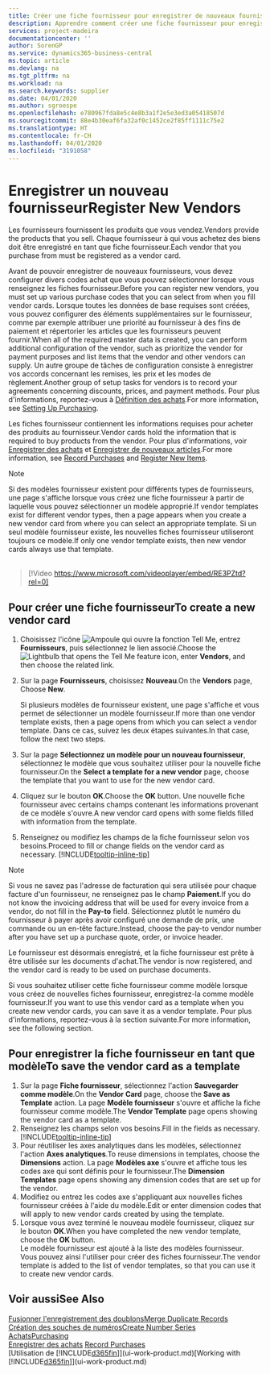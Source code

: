 ```yaml
---
title: Créer une fiche fournisseur pour enregistrer de nouveaux fournisseurs | Microsoft Docs
description: Apprendre comment créer une fiche fournisseur pour enregistrer un nouveau fournisseur.
services: project-madeira
documentationcenter: ''
author: SorenGP
ms.service: dynamics365-business-central
ms.topic: article
ms.devlang: na
ms.tgt_pltfrm: na
ms.workload: na
ms.search.keywords: supplier
ms.date: 04/01/2020
ms.author: sgroespe
ms.openlocfilehash: e780967fda8e5c4e8b3a1f2e5e3ed3a05418507d
ms.sourcegitcommit: 88e4b30eaf6fa32af0c1452ce2f85ff1111c75e2
ms.translationtype: HT
ms.contentlocale: fr-CH
ms.lasthandoff: 04/01/2020
ms.locfileid: "3191058"
---
```

# <a name="register-new-vendors"></a><span data-ttu-id="d747c-103">Enregistrer un nouveau fournisseur</span><span class="sxs-lookup"><span data-stu-id="d747c-103">Register New Vendors</span></span>
<span data-ttu-id="d747c-104">Les fournisseurs fournissent les produits que vous vendez.</span><span class="sxs-lookup"><span data-stu-id="d747c-104">Vendors provide the products that you sell.</span></span> <span data-ttu-id="d747c-105">Chaque fournisseur à qui vous achetez des biens doit être enregistré en tant que fiche fournisseur.</span><span class="sxs-lookup"><span data-stu-id="d747c-105">Each vendor that you purchase from must be registered as a vendor card.</span></span>

<span data-ttu-id="d747c-106">Avant de pouvoir enregistrer de nouveaux fournisseurs, vous devez configurer divers codes achat que vous pouvez sélectionner lorsque vous renseignez les fiches fournisseur.</span><span class="sxs-lookup"><span data-stu-id="d747c-106">Before you can register new vendors, you must set up various purchase codes that you can select from when you fill vendor cards.</span></span> <span data-ttu-id="d747c-107">Lorsque toutes les données de base requises sont créées, vous pouvez configurer des éléments supplémentaires sur le fournisseur, comme par exemple attribuer une priorité au fournisseur à des fins de paiement et répertorier les articles que les fournisseurs peuvent fournir.</span><span class="sxs-lookup"><span data-stu-id="d747c-107">When all of the required master data is created, you can perform additional configuration of the vendor, such as prioritize the vendor for payment purposes and list items that the vendor and other vendors can supply.</span></span> <span data-ttu-id="d747c-108">Un autre groupe de tâches de configuration consiste à enregistrer vos accords concernant les remises, les prix et les modes de règlement.</span><span class="sxs-lookup"><span data-stu-id="d747c-108">Another group of setup tasks for vendors is to record your agreements concerning discounts, prices, and payment methods.</span></span> <span data-ttu-id="d747c-109">Pour plus d'informations, reportez-vous à [Définition des achats](purchasing-setup-purchasing.md).</span><span class="sxs-lookup"><span data-stu-id="d747c-109">For more information, see [Setting Up Purchasing](purchasing-setup-purchasing.md).</span></span>

<span data-ttu-id="d747c-110">Les fiches fournisseur contiennent les informations requises pour acheter des produits au fournisseur.</span><span class="sxs-lookup"><span data-stu-id="d747c-110">Vendor cards hold the information that is required to buy products from the vendor.</span></span> <span data-ttu-id="d747c-111">Pour plus d'informations, voir [Enregistrer des achats](purchasing-how-record-purchases.md) et [Enregistrer de nouveaux articles](inventory-how-register-new-items.md).</span><span class="sxs-lookup"><span data-stu-id="d747c-111">For more information, see [Record Purchases](purchasing-how-record-purchases.md) and [Register New Items](inventory-how-register-new-items.md).</span></span>

> [!NOTE]  
>   <span data-ttu-id="d747c-112">Si des modèles fournisseur existent pour différents types de fournisseurs, une page s'affiche lorsque vous créez une fiche fournisseur à partir de laquelle vous pouvez sélectionner un modèle approprié.</span><span class="sxs-lookup"><span data-stu-id="d747c-112">If vendor templates exist for different vendor types, then a page appears when you create a new vendor card from where you can select an appropriate template.</span></span> <span data-ttu-id="d747c-113">Si un seul modèle fournisseur existe, les nouvelles fiches fournisseur utiliseront toujours ce modèle.</span><span class="sxs-lookup"><span data-stu-id="d747c-113">If only one vendor template exists, then new vendor cards always use that template.</span></span>
<br><br>  

> [!Video https://www.microsoft.com/videoplayer/embed/RE3PZtd?rel=0]

## <a name="to-create-a-new-vendor-card"></a><span data-ttu-id="d747c-114">Pour créer une fiche fournisseur</span><span class="sxs-lookup"><span data-stu-id="d747c-114">To create a new vendor card</span></span>
1. <span data-ttu-id="d747c-115">Choisissez l'icône ![Ampoule qui ouvre la fonction Tell Me](media/ui-search/search_small.png "Dites-moi ce que vous voulez faire"), entrez **Fournisseurs**, puis sélectionnez le lien associé.</span><span class="sxs-lookup"><span data-stu-id="d747c-115">Choose the ![Lightbulb that opens the Tell Me feature](media/ui-search/search_small.png "Tell me what you want to do") icon, enter **Vendors**, and then choose the related link.</span></span>  
2. <span data-ttu-id="d747c-116">Sur la page **Fournisseurs**, choisissez **Nouveau**.</span><span class="sxs-lookup"><span data-stu-id="d747c-116">On the **Vendors** page, Choose **New**.</span></span>

    <span data-ttu-id="d747c-117">Si plusieurs modèles de fournisseur existent, une page s'affiche et vous permet de sélectionner un modèle fournisseur.</span><span class="sxs-lookup"><span data-stu-id="d747c-117">If more than one vendor template exists, then a page opens from which you can select a vendor template.</span></span> <span data-ttu-id="d747c-118">Dans ce cas, suivez les deux étapes suivantes.</span><span class="sxs-lookup"><span data-stu-id="d747c-118">In that case, follow the next two steps.</span></span>
3. <span data-ttu-id="d747c-119">Sur la page **Sélectionnez un modèle pour un nouveau fournisseur**, sélectionnez le modèle que vous souhaitez utiliser pour la nouvelle fiche fournisseur.</span><span class="sxs-lookup"><span data-stu-id="d747c-119">On the **Select a template for a new vendor** page, choose the template that you want to use for the new vendor card.</span></span>
4. <span data-ttu-id="d747c-120">Cliquez sur le bouton **OK**.</span><span class="sxs-lookup"><span data-stu-id="d747c-120">Choose the **OK** button.</span></span> <span data-ttu-id="d747c-121">Une nouvelle fiche fournisseur avec certains champs contenant les informations provenant de ce modèle s'ouvre.</span><span class="sxs-lookup"><span data-stu-id="d747c-121">A new vendor card opens with some fields filled with information from the template.</span></span>
5. <span data-ttu-id="d747c-122">Renseignez ou modifiez les champs de la fiche fournisseur selon vos besoins.</span><span class="sxs-lookup"><span data-stu-id="d747c-122">Proceed to fill or change fields on the vendor card as necessary.</span></span> [!INCLUDE[tooltip-inline-tip](includes/tooltip-inline-tip_md.md)]

> [!NOTE]  
>   <span data-ttu-id="d747c-123">Si vous ne savez pas l'adresse de facturation qui sera utilisée pour chaque facture d'un fournisseur, ne renseignez pas le champ **Paiement**.</span><span class="sxs-lookup"><span data-stu-id="d747c-123">If you do not know the invoicing address that will be used for every invoice from a vendor, do not fill in the **Pay-to** field.</span></span> <span data-ttu-id="d747c-124">Sélectionnez plutôt le numéro du fournisseur à payer après avoir configuré une demande de prix, une commande ou un en-tête facture.</span><span class="sxs-lookup"><span data-stu-id="d747c-124">Instead, choose the pay-to vendor number after you have set up a purchase quote, order, or invoice header.</span></span>

<span data-ttu-id="d747c-125">Le fournisseur est désormais enregistré, et la fiche fournisseur est prête à être utilisée sur les documents d'achat.</span><span class="sxs-lookup"><span data-stu-id="d747c-125">The vendor is now registered, and the vendor card is ready to be used on purchase documents.</span></span>

<span data-ttu-id="d747c-126">Si vous souhaitez utiliser cette fiche fournisseur comme modèle lorsque vous créez de nouvelles fiches fournisseur, enregistrez-la comme modèle fournisseur.</span><span class="sxs-lookup"><span data-stu-id="d747c-126">If you want to use this vendor card as a template when you create new vendor cards, you can save it as a vendor template.</span></span> <span data-ttu-id="d747c-127">Pour plus d'informations, reportez-vous à la section suivante.</span><span class="sxs-lookup"><span data-stu-id="d747c-127">For more information, see the following section.</span></span>

## <a name="to-save-the-vendor-card-as-a-template"></a><span data-ttu-id="d747c-128">Pour enregistrer la fiche fournisseur en tant que modèle</span><span class="sxs-lookup"><span data-stu-id="d747c-128">To save the vendor card as a template</span></span>
1. <span data-ttu-id="d747c-129">Sur la page **Fiche fournisseur**, sélectionnez l'action **Sauvegarder comme modèle**.</span><span class="sxs-lookup"><span data-stu-id="d747c-129">On the **Vendor Card** page, choose the **Save as Template** action.</span></span> <span data-ttu-id="d747c-130">La page **Modèle fournisseur** s'ouvre et affiche la fiche fournisseur comme modèle.</span><span class="sxs-lookup"><span data-stu-id="d747c-130">The **Vendor Template** page opens showing the vendor card as a template.</span></span>
2. <span data-ttu-id="d747c-131">Renseignez les champs selon vos besoins.</span><span class="sxs-lookup"><span data-stu-id="d747c-131">Fill in the fields as necessary.</span></span> [!INCLUDE[tooltip-inline-tip](includes/tooltip-inline-tip_md.md)]
3. <span data-ttu-id="d747c-132">Pour réutiliser les axes analytiques dans les modèles, sélectionnez l'action **Axes analytiques**.</span><span class="sxs-lookup"><span data-stu-id="d747c-132">To reuse dimensions in templates, choose the **Dimensions** action.</span></span> <span data-ttu-id="d747c-133">La page **Modèles axe** s'ouvre et affiche tous les codes axe qui sont définis pour le fournisseur.</span><span class="sxs-lookup"><span data-stu-id="d747c-133">The **Dimension Templates** page opens showing any dimension codes that are set up for the vendor.</span></span>
4. <span data-ttu-id="d747c-134">Modifiez ou entrez les codes axe s'appliquant aux nouvelles fiches fournisseur créées à l'aide du modèle.</span><span class="sxs-lookup"><span data-stu-id="d747c-134">Edit or enter dimension codes that will apply to new vendor cards created by using the template.</span></span>
5. <span data-ttu-id="d747c-135">Lorsque vous avez terminé le nouveau modèle fournisseur, cliquez sur le bouton **OK**.</span><span class="sxs-lookup"><span data-stu-id="d747c-135">When you have completed the new vendor template, choose the **OK** button.</span></span>  
   <span data-ttu-id="d747c-136">Le modèle fournisseur est ajouté à la liste des modèles fournisseur. Vous pouvez ainsi l'utiliser pour créer des fiches fournisseur.</span><span class="sxs-lookup"><span data-stu-id="d747c-136">The vendor template is added to the list of vendor templates, so that you can use it to create new vendor cards.</span></span>

## <a name="see-also"></a><span data-ttu-id="d747c-137">Voir aussi</span><span class="sxs-lookup"><span data-stu-id="d747c-137">See Also</span></span>
[<span data-ttu-id="d747c-138">Fusionner l'enregistrement des doublons</span><span class="sxs-lookup"><span data-stu-id="d747c-138">Merge Duplicate Records</span></span>](sales-how-merge-duplicate-records.md)  
[<span data-ttu-id="d747c-139">Création des souches de numéros</span><span class="sxs-lookup"><span data-stu-id="d747c-139">Create Number Series</span></span>](ui-create-number-series.md)  
[<span data-ttu-id="d747c-140">Achats</span><span class="sxs-lookup"><span data-stu-id="d747c-140">Purchasing</span></span>](purchasing-manage-purchasing.md)  
<span data-ttu-id="d747c-141">[Enregistrer des achats](purchasing-how-record-purchases.md) </span><span class="sxs-lookup"><span data-stu-id="d747c-141">[Record Purchases](purchasing-how-record-purchases.md) </span></span>  
<span data-ttu-id="d747c-142">[Utilisation de [!INCLUDE[d365fin](includes/d365fin_md.md)]](ui-work-product.md)</span><span class="sxs-lookup"><span data-stu-id="d747c-142">[Working with [!INCLUDE[d365fin](includes/d365fin_md.md)]](ui-work-product.md)</span></span>  
